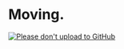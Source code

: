 # Moving.
[![Please don't upload to GitHub](https://nogithub.codeberg.page/badge.svg)](https://nogithub.codeberg.page)
